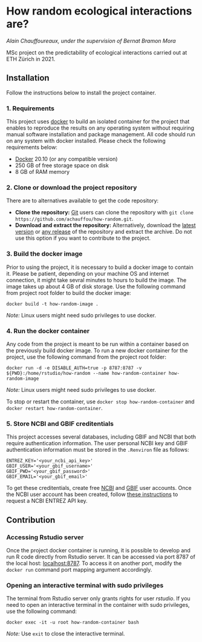 # How random ecological interactions are?
*Alain Chauffoureaux, under the supervision of Bernat Bramon Mora*

MSc project on the predictability of ecological interactions carried out at ETH Zürich in 2021.

## Installation
Follow the instructions below to install the project container.

### 1. Requirements
This project uses [docker](https://docs.docker.com/) to build an isolated container for the project that enables to reproduce the results on any operating system without requiring manual software installation and package management. All code should run on any system with docker installed. Please check the following requirements below:
* [Docker](https://docs.docker.com/get-docker/) 20.10 (or any compatible version)
* 250 GB of free storage space on disk
* 8 GB of RAM memory

### 2. Clone or download the project repository
There are to alternatives available to get the code repository:
* **Clone the repository:** [Git](https://git-scm.com/) users can clone the repository with `git clone https://github.com/achauffou/how-random.git`.
* **Download and extract the repository:** Alternatively, download the [latest version](https://github.com/achauffou/how-random) or [any release](https://github.com/achauffou/how-random/releases) of the repository and extract the archive. Do not use this option if you want to contribute to the project.

### 3. Build the docker image
Prior to using the project, it is necessary to build a docker image to contain it. Please be patient, depending on your machine OS and internet connection, it might take sevral minutes to hours to build the image. The image takes up about 4 GB of disk storage. Use the following command from project root folder to build the docker image:
```
docker build -t how-random-image .
```
*Note:* Linux users might need sudo privileges to use docker.

### 4. Run the docker container
Any code from the project is meant to be run within a container based on the previously build docker image. To run a new docker container for the project, use the following command from the project root folder:
```
docker run -d -e DISABLE_AUTH=true -p 8787:8787 -v ${PWD}:/home/rstudio/how-random --name how-random-container how-random-image
```
*Note:* Linux users might need sudo privileges to use docker.

To stop or restart the container, use `docker stop how-random-container` and `docker restart how-random-container`.

### 5. Store NCBI and GBIF creditentials
This project accesses several databases, including GBIF and NCBI that both require authentication information. The user personal NCBI key and GBIF authentication information must be stored in the `.Renviron` file as follows:
```
ENTREZ_KEY='<your_ncbi_api_key>'
GBIF_USER='<your_gbif_username>'
GBIF_PWD='<your_gbif_password>'
GBIF_EMAIL='<your_gbif_email>'
```
To get these creditentials, create free [NCBI](https://www.ncbi.nlm.nih.gov/account/) and [GBIF](https://www.gbif.org/user/profile) user accounts. Once the NCBI user account has been created, follow [these instructions](https://ncbiinsights.ncbi.nlm.nih.gov/2017/11/02/new-api-keys-for-the-e-utilities/) to request a NCBI ENTREZ API key.

## Contribution
### Accessing Rstudio server
Once the project docker container is running, it is possible to develop and run R code directly from Rstudio server. It can be accessed via port 8787 of the local host: [localhost:8787](localhost:8787). To access it on another port, modify the `docker run` command port mapping argument accordingly.

### Opening an interactive terminal with sudo privileges
The terminal from Rstudio server only grants rights for user *rstudio*. If you need to open an interactive terminal in the container with sudo privileges, use the following command:
```
docker exec -it -u root how-random-container bash
```
*Note:* Use `exit` to close the interactive terminal.
